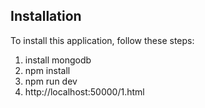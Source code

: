 ## Installation

To install this application, follow these steps:

1. install mongodb
2. npm install
3. npm run dev
4. http://localhost:50000/1.html
